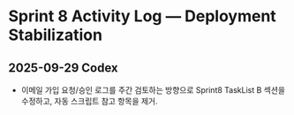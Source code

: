 # Sprint 8 Activity Log — Deployment Stabilization

## 2025-09-29 Codex
- 이메일 가입 요청/승인 로그를 주간 검토하는 방향으로 Sprint8 TaskList B 섹션을 수정하고, 자동 스크립트 참고 항목을 제거.
